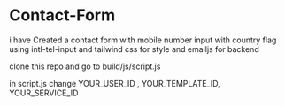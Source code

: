 # Contact-Form
i have Created a contact form with mobile number input with country flag using intl-tel-input and tailwind css for style and emailjs for backend 

clone this repo and go to build/js/script.js

in script.js 
change YOUR_USER_ID , YOUR_TEMPLATE_ID, YOUR_SERVICE_ID


